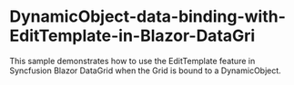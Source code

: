 # DynamicObject-data-binding-with-EditTemplate-in-Blazor-DataGri
This sample demonstrates how to use the EditTemplate feature in Syncfusion Blazor DataGrid when the Grid is bound to a DynamicObject.
